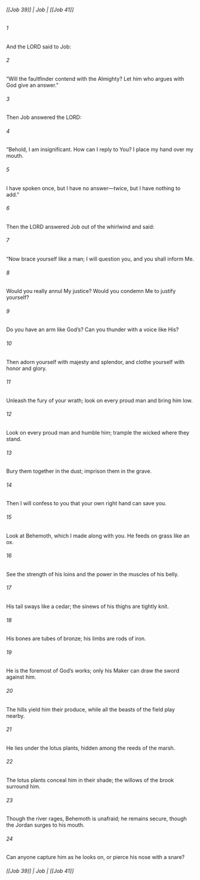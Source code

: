 ###### [[Job 39]] | Job | [[Job 41]]

###### 1
And the LORD said to Job:
###### 2
“Will the faultfinder contend with the Almighty? Let him who argues with God give an answer.”
###### 3
Then Job answered the LORD:
###### 4
“Behold, I am insignificant. How can I reply to You? I place my hand over my mouth.
###### 5
I have spoken once, but I have no answer—twice, but I have nothing to add.”
###### 6
Then the LORD answered Job out of the whirlwind and said:
###### 7
“Now brace yourself like a man; I will question you, and you shall inform Me.
###### 8
Would you really annul My justice? Would you condemn Me to justify yourself?
###### 9
Do you have an arm like God’s? Can you thunder with a voice like His?
###### 10
Then adorn yourself with majesty and splendor, and clothe yourself with honor and glory.
###### 11
Unleash the fury of your wrath; look on every proud man and bring him low.
###### 12
Look on every proud man and humble him; trample the wicked where they stand.
###### 13
Bury them together in the dust; imprison them in the grave.
###### 14
Then I will confess to you that your own right hand can save you.
###### 15
Look at Behemoth, which I made along with you. He feeds on grass like an ox.
###### 16
See the strength of his loins and the power in the muscles of his belly.
###### 17
His tail sways like a cedar; the sinews of his thighs are tightly knit.
###### 18
His bones are tubes of bronze; his limbs are rods of iron.
###### 19
He is the foremost of God’s works; only his Maker can draw the sword against him.
###### 20
The hills yield him their produce, while all the beasts of the field play nearby.
###### 21
He lies under the lotus plants, hidden among the reeds of the marsh.
###### 22
The lotus plants conceal him in their shade; the willows of the brook surround him.
###### 23
Though the river rages, Behemoth is unafraid; he remains secure, though the Jordan surges to his mouth.
###### 24
Can anyone capture him as he looks on, or pierce his nose with a snare?

###### [[Job 39]] | Job | [[Job 41]]
